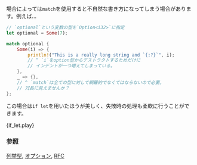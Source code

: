 <!--- For some use cases, `match` is awkward. For example: --->
場合によっては`match`を使用すると不自然な書き方になってしまう場合があります。例えば...

```rust
// `optional`という変数の型を`Option<i32>`に指定
let optional = Some(7);

match optional {
    Some(i) => {
        println!("This is a really long string and `{:?}`", i);
        // ^ `i`をoption型からデストラクトするためだけに
        // インデントが一つ増えてしまっている。
    },
    _ => {},
    // ^ `match`は全ての型に対して網羅的でなくてはならないので必要。
    // 冗長に見えませんか？
};

```

<!--- `if let` is cleaner for this use case and in addition allows various --->
<!--- failure options to be specified: --->
この場合は`if let`を用いたほうが美しく、失敗時の処理も柔軟に行うことができます。

{if_let.play}

<!--
### See also:
-->
### 参照

[列挙型][enum], [オプション][option], [RFC][if_let_rfc]

[enum]: ../custom_types/enum.html
[if_let_rfc]: https://github.com/rust-lang/rfcs/pull/160
[option]: ../std/option.html
